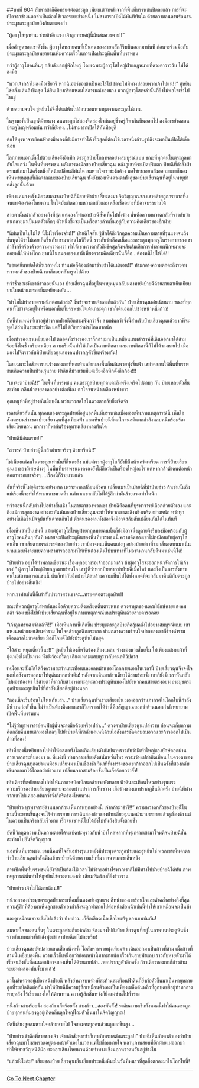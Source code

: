 ##บทที่ 604 สังหารข้าก็คือทรยศต่อตระกูล
เพียงแต่ว่าหลังจากที่พื้นที่บรรพชนปิดลงแล้ว การที่จะเปิดจากข้างนอกจำเป็นต้องใช้เวลาระยะช่วงหนึ่ง ไม่สามารถเปิดได้ทันทีทันใด ด้วยความลนลานร้อนรน ประมุขตระกูลป๋ายถึงกับตาแดงก่ำ

“ผู้อาวุโสทุกท่าน ช่วยข้าอีกแรง เจ้าลูกทรยศผู้นี้มันสมควรตาย!!”

เมื่อคำพูดของเขาดังขึ้น ผู้อาวุโสหลายคนที่เป็นคนของสายหลักก็รีบบินออกมาทันที ก่อนจะร่วมมือกับประมุขตระกูลป๋ายพยายามเพิ่มความเร็วในการเปิดประตูหินพื้นที่บรรพชน

ทว่าผู้อาวุโสคนอื่นๆ กลับลังเลอยู่พักใหญ่ โดยเฉพาะผู้อาวุโสใหญ่ฝ่ายกฎหมายที่ดวงตาวาววับ ไม่ได้ลงมือ

“พวกเจ้ากล้าไม่ลงมือเชียวรึ หากฉีเอ๋อร์ของข้าเป็นอะไรไป ข้าจะไม่มีทางปล่อยพวกเจ้าไปแน่!!” ฮูหยินไช่คลั่งแค้นถึงขีดสุด ได้ยินเสียงกรีดแหลมใส่อารมณ์ของนาง พวกผู้อาวุโสเหล่านั้นก็ยิ่งไม่พอใจเข้าไปใหญ่

ด้วยความจนใจ ฮูหยินไช่จึงได้แต่หันไปอ้อนวอนพวกทูตจากตระกูลไช่แทน

ในฐานะที่เป็นญาติฝ่ายนาง คนตระกูลไช่สองจิตสองใจกันอยู่ชั่วครู่ก็พากันบินออกไป ลงมือเขย่าคลอนประตูใหญ่พร้อมกัน ทว่าก็ยังคง...ไม่สามารถเปิดได้ทันทีอยู่ดี

ต่อให้บุรพาจารย์คนฟ้าลงมือเองก็ยังมิอาจทำได้ เร็วสุดก็ต้องใช้เวลาหนึ่งก้านธูปถึงจะพอฝืนเปิดได้เล็กน้อย

โลกภายนอกเต็มไปด้วยเสียงดังอึกทึก ตระกูลป๋ายโกลาหลอย่างสมบูรณ์แบบ ขณะที่ทุกคนในตระกูลพากันใจแกว่ง ในพื้นที่บรรพชน หลังการลงมือของป๋ายเสี่ยวฉุน หลังภูเขาที่ระเบิดปริแตก ป๋ายฉีที่กำลังฝ่าตราผนึกมาได้ครึ่งหนึ่งก็หน้าเปลี่ยนสีทันใด ลมหายใจเขาชะงักค้าง พอโซเซถอยหลังออกมาเขาก็มองเห็นพายุหมุนที่เกิดจากตบะของป๋ายเสี่ยวฉุน ทั้งยังมองเห็นดวงตาทั้งคู่ของป๋ายเสี่ยวฉุนที่อยู่ในพายุบ้าคลั่งลูกนั้นด้วย

เพียงแค่มองครั้งเดียวสมองของป๋ายฉีก็มีสายฟ้าผ่าเปรี้ยงลงมา จิตวิญญาณของเขาคล้ายถูกกระชากทึ้งจนเขาต้องร้องโหยหวน ในใจบังเกิดความหวาดกลัวและเหลือเชื่ออย่างที่มิอาจบรรยายได้

สายตานั้นน่ากลัวอย่างถึงที่สุด แค่มองก็ทำเอาป๋ายฉีสั่นเทิ้มไปทั้งร่าง นั่นคือความหวาดกลัวที่ราวกับว่าตนกลายมาเป็นมดตัวเล็กๆ ตัวหนึ่งซึ่งจะเป็นหรือตายล้วนขึ้นอยู่กับความคิดเดียวของอีกฝ่าย

“นี่มันเป็นไปไม่ได้ นี่ไม่ใช่เรื่องจริง!!” ป๋ายฉีใจสั่น รู้สึกได้ถึงวิกฤตความเป็นความตายที่รุนแรงจนถึงขั้นพูดได้ว่าไม่เคยเกิดขึ้นกับเขามาก่อนในชีวิตนี้ ราวกับว่าเลือดเนื้อและกระดูกทุกอณูในร่างกายของเขากำลังกรีดร้องด้วยความหวาดผวา ทำให้เขาหวาดกลัวถึงขีดสุดจึงพลันล้มเลิกการทำลายผนึกหมายจะถอยหนีให้ห่างไกล ยามนี้ในสมองของเขามีเพียงความคิดเดียวนั่นก็คือ...ต้องหนีไปให้ได้!!

“ขอแค่ยืนหยัดได้ชั่วเวลาหนึ่ง ท่านพ่อก็ต้องเข้ามาช่วยข้าได้แน่นอน!!” ท่ามกลางความตกตะลึงระคนหวาดกลัวของป๋ายฉี เขาก็ถอยหลังกรูดไปด้วย

ทว่าชั่วขณะที่เขาก้าวถอยนั้นเอง ป๋ายเสี่ยวฉุนที่อยู่ในพายุหมุนกลับมองมายังป๋ายฉีด้วยสายตาเย็นเยียบ บนใบหน้าเผยรอยยิ้มเหยียดหยัน...

“ทำไมไม่ทำลายตราผนึกต่อแล้วล่ะ? งั้นข้าจะช่วยเจ้าเองก็แล้วกัน” ป๋ายเสี่ยวฉุนเอ่ยเนิบนาบ ขณะที่ทุกคนที่ไม่ว่าจะอยู่ในหรือนอกพื้นที่บรรพชนใจเต้นกระตุก เขาก็เดินออกไปข้างหน้าหนึ่งก้าว!

บัดนี้ตำแหน่งที่เขาอยู่ห่างจากป๋ายฉีอีกสามพันกว่าจั้ง สามพันกว่าจั้งนี้สำหรับป๋ายเสี่ยวฉุนแล้วยากที่จะพูดได้ว่าเป็นระยะประชิด แต่ก็ไม่ได้เรียกว่าห่างไกลมากนัก

เมื่อเท้าของเขาเหยียบลงไป ตลอดทั้งร่างของเขาก็กลายมาเป็นเหมือนเทพสวรรค์ที่เดินออกมาได้สามร้อยจั้งในชั่วพริบตาเดียว ความเร็วนั้นทำให้เกิดเป็นภาพติดตา และภาพติดตานี้ก็ไม่ได้จางหายไป เมื่อมองไปจึงราวกับมีป๋ายเสี่ยวฉุนสองคนปรากฏตัวขึ้นพร้อมกัน!

โดยเฉพาะไอสังหารบนร่างของเขาที่พอเท้าเหยียบลงพื้นก็พลันพวยพุ่งขึ้นฟ้า เขย่าคลอนให้พื้นที่บรรพชนเกิดความปั่นป่วนวุ่นวาย ฟ้าดินสีม่วงเข้มมีแต่เสียงอึกทึกดังกึกก้อง!!!

“เขาจะฆ่าป๋ายฉี!!” ในพื้นที่บรรพชน คนตระกูลป๋ายทุกคนตะลึงพรึงเพริดไปตามๆ กัน ป๋ายเหลยตัวสั่นสะท้าน กลืนน้ำลายลงคออย่างต่อเนื่อง ตกใจจนหน้าเหลืองหน้าขาว

คุณหนูห้าที่อยู่ข้างกันเงียบงัน ทว่าแววสดใสในดวงตากลับยิ่งเจิดจ้า

เวลาเดียวกันนั้น ทุกคนของตระกูลป๋ายที่อยู่นอกพื้นที่บรรพชนเมื่อมองเห็นภาพเหตุการณ์นี้ เห็นไอสังหารบนร่างของป๋ายเสี่ยวฉุนที่สูงเทียมฟ้า และเห็นป๋ายฉีที่ตกใจจนสติแตกกำลังหลบหนีพร้อมร้องเสียงโหยหวน พวกเขาก็พากันร้องอุทานเสียงหลงทันใด

“ป๋ายฉีมีอันตราย!!”

“สวรรค์ ป๋ายฮ่าวผู้นี้กล้าฆ่าเขาจริงๆ ด้วยหรือนี่!!”

ไม่เพียงแต่คนในตระกูลเท่านั้นที่ตื่นตะลึง แม้แต่พวกผู้อาวุโสก็ยังมีสีหน้าเคร่งเครียด การที่ป๋ายเสี่ยวฉุนเอาของวิเศษต่างๆ ในพื้นที่บรรพชนมาครองยังไม่ถือว่าเป็นเรื่องใหญ่อะไร แต่หากกล้าฆ่าคนต่อหน้าต่อตาพวกเขาจริงๆ ...เรื่องนี้ก็ร้ายแรงแล้ว

อันที่จริงนี่ไม่ยุติธรรมอย่างมาก เพราะหากเปลี่ยนตัวคน เปลี่ยนมาเป็นป๋ายฉีที่ฆ่าป๋ายฮ่าว ถ้าเช่นนั้นถึงแม้เรื่องนี้จะทำให้พวกเขาขมวดคิ้ว แต่พวกเขากลับไม่ได้รู้สึกว่ามันร้ายแรงเท่าใดนัก

ทว่าตอนนี้กลับต่างไปอย่างสิ้นเชิง ในสายตาของพวกเขา ป๋ายฉีคือคนที่บุรพาจารย์เลือกด้วยตัวเอง และถึงแม้การลุกผงาดอย่างกะทันหันของป๋ายเสี่ยวฉุนจะทำให้พวกเขาตะลึงพรึงเพริดอย่างหนัก ทว่าทุกอย่างนี้เกิดขึ้นปัจจุบันทันด่วนเกินไป ตัวตนของคนทั้งสองจึงมิอาจสลับสับเปลี่ยนกันได้ในทันที

เมื่อเห็นว่าเป็นเช่นนี้ แม้แต่ผู้อาวุโสใหญ่ฝ่ายกฎหมายคนนั้นก็ยังมิอาจนิ่งดูดายจึงรีบลงมือพร้อมกับผู้อาวุโสคนอื่นๆ ทันที หมายจะเปิดประตูหินของพื้นที่บรรพชนนี้ ความคิดของเขาไม่เหมือนกับผู้อาวุโสคนอื่น เขาเสียดายพรสวรรค์ของป๋ายฮ่าว เขามิอาจทนเห็นคนเก่งๆ อย่างป๋ายฮ่าวที่ข่มกลั้นอดทนมาเนิ่นนานและเพิ่งจะเผยความสามารถออกมาให้เห็นต้องเดินไปบนทางที่ไม่อาจหวนกลับคืนมาเช่นนี้ได้!

“ป๋ายฮ่าว อย่าได้ทำพลาดเชียวนะ เรื่องทุกอย่างรอเจ้าออกมาแล้ว ข้าผู้อาวุโสจะออกหน้าจัดการให้เจ้าเอง!” ผู้อาวุโสใหญ่ฝ่ายกฎหมายร้อนใจ เขารู้ดีว่าหากป๋ายฮ่าวฆ่าป๋ายฉีเมื่อไหร่ และยิ่งเป็นการสังหารคนในสถานการณ์เช่นนี้ นั่นก็เท่ากับอีกฝ่ายได้ลบล้างความเป็นไปได้ทั้งหมดที่จะกลับมาคืนดีกับตระกูลป๋ายไปอย่างสิ้นเชิง!

หากเขาทำเช่นนี้ก็เท่ากับประกาศว่าเขาจะ...ทรยศต่อตระกูลป๋าย!!

ขณะที่พวกผู้อาวุโสพากันลงมือด้วยความตึงเครียดตื่นตระหนก ดวงตาทูตของนครผียักษ์ฉายแสงคมกล้า จ้องเขม็งไปยังป๋ายเสี่ยวฉุนที่อยู่ในภาพเหตุการณ์บนประตูหินด้วยสายตารอคอย

“เจ้าลูกทรยศ เจ้ากล้ารึ!!” เมื่อเห็นภาพนี้เกิดขึ้น ประมุขตระกูลป๋ายก็คลุ้มคลั่งไปอย่างสมบูรณ์แบบ เขาแหงนหน้าแผดเสียงคำราม ในใจคล้ายถูกฉีกกระชาก ท่ามกลางความร้อนใจปากของเขาก็ร้องคำรามเดือดดาลไม่ขาดเสียง มือก็โจมตีไปยังประตูหินไม่หยุด

“ไอ้สวะ หยุดเดี๋ยวนี้นะ!!” ฮูหยินไช่เองก็หวีดร้องเสียงแหลม ร่างของนางสั่นเทิ้ม ไม่เพียงแต่ผมเผ้าที่ยุ่งเหยิงไม่เป็นทรง ทั้งยังร้องกรี๊ดๆ เสียงแหลมแสบหูราวกับคนสติวิปลาส

เหมือนจะสัมผัสได้ถึงความสะท้านสะเทือนและอลหม่านของโลกภายนอกในเวลานี้ ป๋ายเสี่ยวฉุนจึงจงใจเผยไอสังหารออกมาให้ดุดันมากกว่าเดิม! หลังจากเดินมาก้าวเดียวได้สามร้อยจั้ง เขาก็ยังมีเวลาหันกลับไปมองท้องฟ้า ใช้สายตาที่ราวกับสามารถทะลุทะลวงประตูหินมองไปยังพวกคนสายตรงอย่างประมุขตระกูลป๋ายและฮูหยินไช่ที่กำลังเสียสติอยู่ข้างนอก

“ตอนนี้จะรีบร้อนไปไหนกันเล่า...” ป๋ายเสี่ยวฉุนหัวเราะเสียงเย็น มองออกว่านภากาศในโลกใบนี้กำลังมีน้ำวนก่อตัวขึ้น ไม่จำเป็นต้องคิดมากเขาก็วิเคราะห์ได้ว่านี่คือสัญญาณบอกว่าด้านนอกกำลังพยายามเปิดพื้นที่บรรพชน

“ไม่รู้ว่าบุรพาจารย์คนฟ้าผู้นั้นจะลงมือด้วยหรือเปล่า...” ดวงตาป๋ายเสี่ยวฉุนเปล่งวาบ ก่อนจะเก็บความคิดกลับคืนมาแล้วมองไกลๆ ไปยังป๋ายฉีที่กำลังเผ่นหนีด้วยไอสังหารซัดตลบอบอวลและก้าวออกไปเป็นก้าวที่สอง!

เท้าที่สองนี้เหยียบลงไปทำให้ตลอดทั้งโลกเกิดเสียงดังกัมปนาทราวกับว่ามีเท้าใหญ่ของยักษ์ลอดผ่านกาลเวลากระทืบลงมา ณ ที่แห่งนี้ ท่ามกลางเสียงดังสนั่นหวั่นไหว ความว่างเปล่าบิดเบือน ในดวงตาของป๋ายเสี่ยวฉุนทุกอย่างเหมือนเปลี่ยนมาเป็นเชื่องช้า วินาทีที่เงาร่างของเขาก้าวออกไปเป็นครั้งที่สองกลับเดินออกมาได้ไกลกว่าก้าวแรก เปลี่ยนจากสามร้อยจั้งเป็นเจ็ดร้อยกว่าจั้ง!

เท้าเดียวที่เหยียบลงไปทำให้นภากาศบิดเบือนคล้ายจะพังทลาย ฟ้าดินสะเทือนไหวอย่างรุนแรง ความเร็วของป๋ายเสี่ยวฉุนแทบจะลอดผ่านปราการกั้นขวาง เมื่อร่างของเขาปรากฏขึ้นอีกครั้ง ป๋ายฉีที่ห่างจากเขาไปแค่สองพันกว่าจั้งก็กรีดร้องโหยหวน

“ป๋ายฮ่าว บุรพาจารย์ด้านนอกล้วนเห็นภาพทุกอย่างนี้ เจ้ากล้าฆ่าข้ารึ!!” ความหวาดกลัวของป๋ายฉีในยามนี้ทะยานขึ้นสูงจนไร้คำบรรยาย การเดินสองก้าวของป๋ายเสี่ยวฉุนพอนำมาบรรยายแล้วดูเชื่องช้า แต่ในความเป็นจริงกลับเร็วมาก เร็วจนเขาหนีไปได้ยังไม่ทันถึงสิบจั้งด้วยซ้ำ

บัดนี้วิกฤตความเป็นความตายได้ระเบิดปะทุราวกับน้ำป่าไหลหลากที่พุ่งกรากเข้ามาโจมตีจนป๋ายฉีสั่นสะท้านไปยันจิตวิญญาณ

นอกพื้นที่บรรพชน ยามนี้คนที่ใจสั่นอย่างรุนแรงยังมีประมุขตระกูลป๋ายและฮูหยินไช่ พวกเขาเห็นคาตาว่าป๋ายเสี่ยวฉุนกำลังเดินเข้าหาป๋ายฉีด้วยความเร็วที่มากจนพวกเขาสิ้นหวัง

การเปิดพื้นที่บรรพชนนี้ยังจำเป็นต้องใช้เวลา ไม่ว่าจะอย่างไรพวกเราก็ไม่มีทางไปช่วยป๋ายฉีได้ทัน ภาพเหตุการณ์นั้นทำให้ฮูหยินไช่ดวงตาแดงก่ำ เสียงกรีดร้องก็ยิ่งร้าวราน

“ป๋ายฮ่าว เจ้าไม่ได้ตายดีแน่!!”

หน้าอกของประมุขตระกูลป๋ายกระเพื่อมขึ้นลงอย่างรุนแรง สีหน้าของเขาร้อนใจและดำคล้ำอย่างถึงที่สุด ความรู้สึกที่ต้องมาเห็นลูกชายตัวเองกำลังจะถูกฆ่าตายไปต่อหน้าต่อหน้าเช่นนี้ทำให้เขาเหมือนจะเป็นบ้า

และดูเหมือนเขาจะลืมไปแล้วว่า ป๋ายฮ่าว...ก็คือเลือดเนื้อเชื้อไขแท้ๆ ของเขาเช่นกัน!

ลมหายใจของคนอื่นๆ ในตระกูลต่างก็ชะงักค้าง จ้องมองไปยังป๋ายเสี่ยวฉุนที่อยู่ในภาพบนประตูหินซึ่งราวกับเทพมารที่กำลังพุ่งเข้าหาป๋ายฉีตาไม่กะพริบ!

ป๋ายเสี่ยวฉุนสะบัดปลายแขนเสื้อหนึ่งครั้ง ไอสังหารพวยพุ่งเทียมฟ้า เดินออกมาเป็นก้าวที่สาม เมื่อก้าวที่สามนี้เหยียบลงพื้น ความเร็วก็เหนือกว่าก่อนหน้านี้มากมายนัก เร็วเกินสายฟ้าแลบ ราวกับหายตัวมาได้ เร็วจนถึงขั้นที่คนนอกมิอาจมองเห็นได้ด้วยตาเปล่า...พอปรากฏตัวอีกครั้ง ก้าวเดียวของเขาก็ก้าวข้ามระยะทางสองพันจั้งมาแล้ว!

มาโผล่พรวดอยู่เบื้องหน้าป๋ายฉี พลังอำนาจบนร่างที่สะท้านสะเทือนฟ้าดินก็ยิ่งก่อตัวขึ้นมาเป็นพายุหลายลูกที่ระเบิดติดต่อกัน ทำให้ป๋ายฉีมีความรู้สึกเหมือนตัวเองเป็นเพียงเมล็ดต้นหลิวที่ถูกบดขยี้อยู่ท่ามกลางพายุคลั่ง ไร้เรี่ยวแรงใดให้ต้านทาน ความรู้สึกสิ้นหวังก็ยิ่งแผ่ซ่านไปทั่วร่าง

หนึ่งก้าวสามร้อยจั้ง สองก้าวเจ็ดร้อยจั้ง สามก้าว...สองพันจั้ง! ระดับความเร็วทั้งหมดนี้ทำให้คนตระกูลป๋ายทุกคนที่มองดูอยู่เกิดคลื่นลูกใหญ่โถมตัวขึ้นมาในจิตวิญญาณ!

บัดนี้เสียงสูดลมหายใจคล้ายหายไป ใจของคนทุกคนล้วนถูกยกขึ้นสูง...

“ป๋ายฮ่าว ข้าคือพี่ชายของเจ้า เจ้ากล้าสังหารข้าก็เท่ากับทรยศต่อตระกูล!!” ป๋ายฉีเห็นกับตาตัวเองว่าป๋ายเสี่ยวฉุนมาโผล่พรวดอยู่ตรงหน้าตัวเองในเวลาแค่ไม่กี่ลมหายใจ พลานุภาพสยบที่อีกฝ่ายแผ่ออกมาทำให้เขาขวัญหนีดีฝ่อ ตะคอกเสียงโหยหวนด้วยท่าทางแข็งนอกหวาดหวั่นอยู่ข้างใน

“แล้วยังไงล่ะ!” เสียงของป๋ายเสี่ยวฉุนเย็นเยียบประหนึ่งหิมะในวันที่หนาวที่สุดซึ่งตกลงมาในโลกใบนี้!

------


[Go To Next Chapter]( ./42.md)